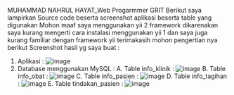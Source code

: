 MUHAMMAD NAHRUL HAYAT_Web Progarmmer GRIT
Berikut saya lampirkan Source code beserta screenshot aplikasi beserta table yang digunakan
Mohon maaf saya menggunakan yii 2 framework dikarenakan saya kurang mengerti cara instalasi menggunakan yii 1 dan saya juga kurang familiar dengan framework yii terimakasih mohon pengertian nya 
berikut Screenshot hasil yg saya buat :
1. Aplikasi :
![image](https://github.com/BARBARBoyyHD/Nahrul_WebProgammer/assets/68151974/0ed2f2ca-56fb-4d08-bbfd-6bce0eac78db)
2. Database menggunakan MySQL :
   A. Table info_klinik :
   ![image](https://github.com/BARBARBoyyHD/Nahrul_WebProgammer/assets/68151974/44650fae-9229-4bfb-93dd-6acb62e20e25)
   B. Table info_obat :
   ![image](https://github.com/BARBARBoyyHD/Nahrul_WebProgammer/assets/68151974/1419e54b-9c26-4ac7-995a-2b6fb6ab52d0)
   C. Table info_pasien :
   ![image](https://github.com/BARBARBoyyHD/Nahrul_WebProgammer/assets/68151974/6fe0147d-ce42-46b4-bd73-b3fecc25a064)
   D. Table info_tagihan :
   ![image](https://github.com/BARBARBoyyHD/Nahrul_WebProgammer/assets/68151974/5e24447b-0799-4637-bd15-f545b4a0fb09)
   E. Table tindakan_pasien :
   ![image](https://github.com/BARBARBoyyHD/Nahrul_WebProgammer/assets/68151974/80c003a9-3e60-43d7-94b5-2f51d0251014)




